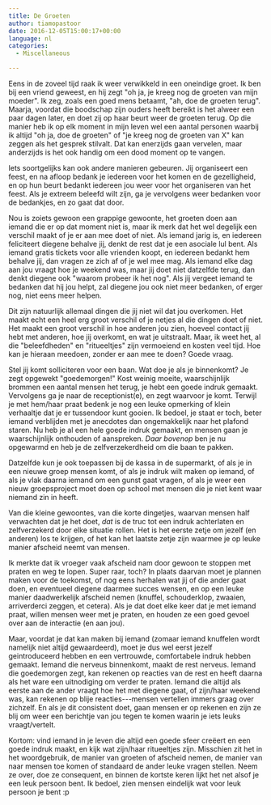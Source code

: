 ```yaml
---
title: De Groeten
author: tiamopastoor
date: 2016-12-05T15:00:17+00:00
language: nl
categories:
  - Miscellaneous

---
```

Eens in de zoveel tijd raak ik weer verwikkeld in een oneindige groet. Ik ben bij een vriend geweest, en hij zegt "oh ja, je kreeg nog de groeten van mijn moeder". Ik zeg, zoals een goed mens betaamt, "ah, doe de groeten terug". Maarja, voordat die boodschap zijn ouders heeft bereikt is het alweer een paar dagen later, en doet zij op haar beurt weer de groeten terug. Op die manier heb ik op elk moment in mijn leven wel een aantal personen waarbij ik altijd "oh ja, doe de groeten" of "je kreeg nog de groeten van X" kan zeggen als het gesprek stilvalt. Dat kan enerzijds gaan vervelen, maar anderzijds is het ook handig om een dood moment op te vangen.

Iets soortgelijks kan ook andere manieren gebeuren. Jij organiseert een feest, en na afloop bedank je iedereen voor het komen en de gezelligheid, en op hun beurt bedankt iedereen jou weer voor het organiseren van het feest. Als je extreem beleefd wilt zijn, ga je vervolgens weer bedanken voor de bedankjes, en zo gaat dat door.<!--more-->

Nou is zoiets gewoon een grappige gewoonte, het groeten doen aan iemand die er op dat moment niet is, maar ik merk dat het wel degelijk een verschil maakt of je er aan mee doet of niet. Als iemand jarig is, en iedereen feliciteert diegene behalve jij, denkt de rest dat je een asociale lul bent. Als iemand gratis tickets voor alle vrienden koopt, en iedereen bedankt hem behalve jij, dan vragen ze zich af of je wel mee mag. Als iemand elke dag aan jou vraagt hoe je weekend was, maar jij doet niet datzelfde terug, dan denkt diegene ook "waarom probeer ik het nog". Als jij vergeet iemand te bedanken dat hij jou helpt, zal diegene jou ook niet meer bedanken, of erger nog, niet eens meer helpen.

Dit zijn natuurlijk allemaal dingen die jij niet wil dat jou overkomen. Het maakt echt een heel erg groot verschil of je netjes al die dingen doet of niet. Het maakt een groot verschil in hoe anderen jou zien, hoeveel contact jij hebt met anderen, hoe jij overkomt, en wat je uitstraalt. Maar, ik weet het, al die "beleefdheden" en "ritueeltjes" zijn vermoeiend en kosten veel tijd. Hoe kan je hieraan meedoen, zonder er aan mee te doen? Goede vraag.

Stel jij komt solliciteren voor een baan. Wat doe je als je binnenkomt? Je zegt opgewekt "goedemorgen!" Kost weinig moeite, waarschijnlijk brommen een aantal mensen het terug, je hebt een goede indruk gemaakt. Vervolgens ga je naar de receptionist(e), en zegt waarvoor je komt. Terwijl je met hem/haar praat bedenk je nog een leuke opmerking of klein verhaaltje dat je er tussendoor kunt gooien. Ik bedoel, je staat er toch, beter iemand verblijden met je anecdotes dan ongemakkelijk naar het plafond staren. Nu heb je al een hele goede indruk gemaakt, en mensen gaan je waarschijnlijk onthouden of aanspreken. _Daar_ _bovenop_ ben je nu opgewarmd en heb je de zelfverzekerdheid om die baan te pakken.

Datzelfde kun je ook toepassen bij de kassa in de supermarkt, of als je in een nieuwe groep mensen komt, of als je indruk wilt maken op iemand, of als je vlak daarna iemand om een gunst gaat vragen, of als je weer een nieuw groepsproject moet doen op school met mensen die je niet kent waar niemand zin in heeft.

Van die kleine gewoontes, van die korte dingetjes, waarvan mensen half verwachten dat je het doet, _dat_ is de truc tot een indruk achterlaten en zelfverzekerd door elke situatie rollen. Het is het eerste zetje om jezelf (en anderen) los te krijgen, of het kan het laatste zetje zijn waarmee je op leuke manier afscheid neemt van mensen.

Ik merkte dat ik vroeger vaak afscheid nam door gewoon te stoppen met praten en weg te lopen. Super raar, toch? In plaats daarvan moet je plannen maken voor de toekomst, of nog eens herhalen wat jij of die ander gaat doen, en eventueel diegene daarmee succes wensen, en op een leuke manier daadwerkelijk afscheid nemen (knuffel, schouderklop, zwaaien, arriverderci zeggen, et cetera). Als je dat doet elke keer dat je met iemand praat, willen mensen weer met je praten, en houden ze een goed gevoel over aan de interactie (en aan jou).

Maar, voordat je dat kan maken bij iemand (zomaar iemand knuffelen wordt namelijk niet altijd gewaardeerd), moet je dus wel eerst jezelf geintroduceerd hebben en een vertrouwde, comfortabele indruk hebben gemaakt. Iemand die nerveus binnenkomt, maakt de rest nerveus. Iemand die goedemorgen zegt, kan rekenen op reacties van de rest en heeft daarna als het ware een uitnodiging om verder te praten. Iemand die altijd als eerste aan de ander vraagt hoe het met diegene gaat, of zijn/haar weekend was, kan rekenen op blije reacties---mensen vertellen immers graag over zichzelf. En als je dit consistent doet, gaan mensen er op rekenen en zijn ze blij om weer een berichtje van jou tegen te komen waarin je iets leuks vraagt/vertelt.

Kortom: vind iemand in je leven die altijd een goede sfeer creëert en een goede indruk maakt, en kijk wat zijn/haar ritueeltjes zijn. Misschien zit het in het woordgebruik, de manier van groeten of afscheid nemen, de manier van naar mensen toe komen of standaard de ander leuke vragen stellen. Neem ze over, doe ze consequent, en binnen de kortste keren lijkt het net alsof je een leuk persoon bent. Ik bedoel, zien mensen eindelijk wat voor leuk persoon je bent :p